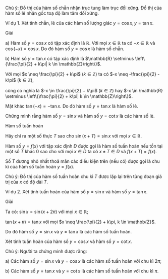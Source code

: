 Chú ý: Đồ thị của hàm số chẵn nhận trục tung làm trục đối xứng.
Đồ thị của hàm số lẻ nhận gốc toạ độ làm tâm đối xứng.

Ví dụ 1. Xét tính chẵn, lẻ của các hàm số lượng giác $y = \cos x, y = \tan x$.

Giải

a) Hàm số $y = \cos x$ có tập xác định là $\mathbb{R}$. Với mọi $x \in \mathbb{R}$ ta có $-x \in \mathbb{R}$ và $\cos(-x) = \cos x$.
Do đó hàm số $y = \cos x$ là hàm số chẵn.

b) Hàm số $y = \tan x$ có tập xác định là $\mathbb{R} \setminus \left\{\frac{\pi}{2} + k\pi| k \in \mathbb{Z}\right\}$.

Với mọi $x \neq \frac{\pi}{2} + k\pi$ $(k \in \mathbb{Z})$ ta có $-x \neq -\frac{\pi}{2} - k\pi$ $(k \in \mathbb{Z})$,

cũng có nghĩa là $-x \in \frac{\pi}{2} + k\pi$ $(k \in \mathbb{Z})$ hay $-x \in \mathbb{R} \setminus \left\{\frac{\pi}{2} + k\pi| k \in \mathbb{Z}\right\}$.

Mặt khác $\tan(-x) = -\tan x$. Do đó hàm số $y = \tan x$ là hàm số lẻ.

Chứng minh rằng hàm số $y = \sin x$ và hàm số $y = \cot x$ là các hàm số lẻ.

Hàm số tuần hoàn

Hãy chỉ ra một số thực $T$ sao cho $\sin(x + T) = \sin x$ với mọi $x \in \mathbb{R}$.

Hàm số $y = f(x)$ với tập xác định $D$ được gọi là hàm số tuần hoàn nếu tồn tại một số $T$ khác 0 sao cho với mọi $x \in D$ ta có $x \pm T \in D$ và $f(x + T) = f(x)$.

Số $T$ dương nhỏ nhất thoả mãn các điều kiện trên (nếu có) được gọi là chu kì của hàm số tuần hoàn $y = f(x)$.

Chú ý: Đồ thị của hàm số tuần hoàn chu kì $T$ được lặp lại trên từng đoạn giá trị của $x$ có độ dài $T$.

Ví dụ 2. Xét tính tuần hoàn của hàm số $y = \sin x$ và hàm số $y = \tan x$.

Giải

Ta có: $\sin x = \sin (x + 2\pi)$ với mọi $x \in \mathbb{R}$;

$\tan (x + \pi) = \tan x$ với mọi $x \neq \frac{\pi}{2} + k\pi, k \in \mathbb{Z}$.

Do đó hàm số $y = \sin x$ và $y = \tan x$ là các hàm số tuần hoàn.

Xét tính tuần hoàn của hàm số $y = \cos x$ và hàm số $y = \cot x$.

Chú ý: Người ta chứng minh được rằng:

a) Các hàm số $y = \sin x$ và $y = \cos x$ là các hàm số tuần hoàn với chu kì $2\pi$;

b) Các hàm số $y = \tan x$ và $y = \cot x$ là các hàm số tuần hoàn với chu kì $\pi$.